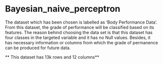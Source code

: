 # Bayesian_naive_perceptron

The dataset which has been chosen is labelled as ‘Body
Performance Data’. From this dataset, the grade of performance
will be classified based on its features. The reason behind
choosing the data set is that this dataset has four classes in the
targeted variable and it has no Null values. Besides, it has
necessary information or columns from which the grade of
permanence can be produced for future data.

** This dataset has 13k rows and 12 columns**
